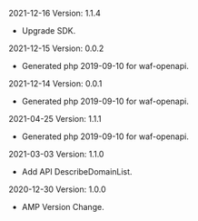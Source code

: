 2021-12-16 Version: 1.1.4
- Upgrade SDK.

2021-12-15 Version: 0.0.2
- Generated php 2019-09-10 for waf-openapi.

2021-12-14 Version: 0.0.1
- Generated php 2019-09-10 for waf-openapi.

2021-04-25 Version: 1.1.1
- Generated php 2019-09-10 for waf-openapi.

2021-03-03 Version: 1.1.0
- Add API DescribeDomainList.

2020-12-30 Version: 1.0.0
- AMP Version Change.

